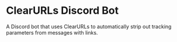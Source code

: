# ClearURLs Discord Bot
A Discord bot that uses ClearURLs to automatically strip out tracking parameters from messages with links.
